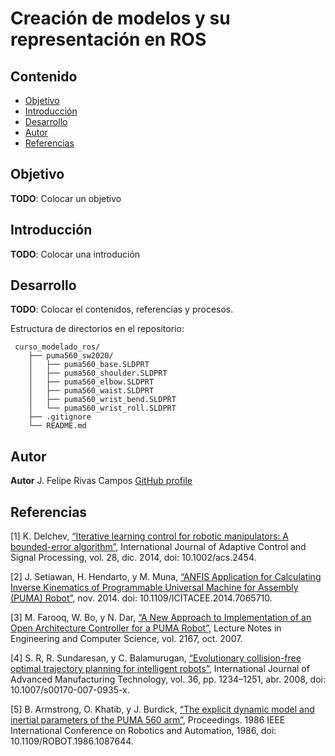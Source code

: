 # Creación de modelos y su representación en ROS


## Contenido

- [Objetivo](#objetivo)
- [Introducción](#introduccion)
- [Desarrollo](#desarrollo)
- [Autor](#autor)
- [Referencias](#referencias)

## Objetivo

**TODO**: Colocar un objetivo

## Introducción

**TODO**: Colocar una introdución

## Desarrollo

**TODO**: Colocar el contenidos, referencias y procesos.

Estructura de directorios en el repositorio:

```text
 curso_modelado_ros/
    ├── puma560_sw2020/
    │   ├── puma560_base.SLDPRT
    │   ├── puma560_shoulder.SLDPRT
    │   ├── puma560_elbow.SLDPRT
    │   ├── puma560_waist.SLDPRT
    │   ├── puma560_wrist_bend.SLDPRT
    │   └── puma560_wrist_roll.SLDPRT
    ├── .gitignore
    └── README.md
```	

## Autor

**Autor** J. Felipe Rivas Campos [GitHub profile](https://github.com/rivascf)

## Referencias

<a id="1">[1]</a> K. Delchev, [“Iterative learning control for robotic manipulators: A bounded-error algorithm”](https://www.researchgate.net/publication/259220579_Iterative_learning_control_for_robotic_manipulators_A_bounded-error_algorithm), 
International Journal of Adaptive Control and Signal Processing, vol. 28, dic. 2014, doi: 10.1002/acs.2454.

<a id='2'>[2]</a> J. Setiawan, H. Hendarto, y M. Muna, [“ANFIS Application for Calculating Inverse Kinematics of Programmable Universal Machine for Assembly (PUMA) Robot”](https://www.researchgate.net/publication/280830594_ANFIS_Application_for_Calculating_Inverse_Kinematics_of_Programmable_Universal_Machine_for_Assembly_PUMA_Robot), 
nov. 2014. doi: 10.1109/ICITACEE.2014.7065710.

<a id="3">[3]</a> M. Farooq, W. Bo, y N. Dar, [“A New Approach to Implementation of an Open Architecture Controller for a PUMA Robot”](https://www.researchgate.net/publication/44261440_A_New_Approach_to_Implementation_of_an_Open_Architecture_Controller_for_a_PUMA_Robot), 
Lecture Notes in Engineering and Computer Science, vol. 2167, oct. 2007.

<a id="4">[4]</a> S. R, R. Sundaresan, y C. Balamurugan, [“Evolutionary collision-free optimal trajectory planning for intelligent robots”](https://www.researchgate.net/publication/226566314_Evolutionary_collision-free_optimal_trajectory_planning_for_intelligent_robots), 
International Journal of Advanced Manufacturing Technology, vol. 36, pp. 1234–1251, abr. 2008, doi: 10.1007/s00170-007-0935-x.

<a id="5">[5]</a> B. Armstrong, O. Khatib, y J. Burdick, [“The explicit dynamic model and inertial parameters of the PUMA 560 arm”](https://www.semanticscholar.org/paper/The-explicit-dynamic-model-and-inertial-parameters-Armstrong-Khatib/f76f521403119368483738fb057b58b00efe8d98), 
Proceedings. 1986 IEEE International Conference on Robotics and Automation, 1986, doi: 10.1109/ROBOT.1986.1087644.



